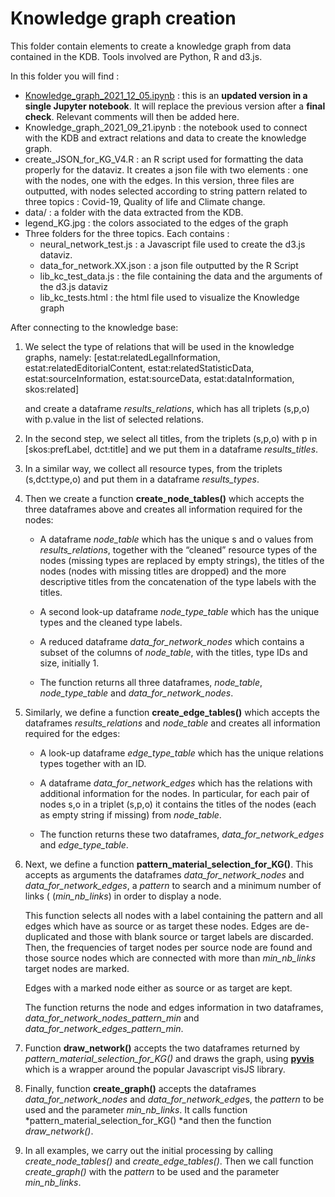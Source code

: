 # Knowledge graph creation

This folder contain elements to create a knowledge graph from data contained in the KDB. Tools involved are Python, R and d3.js.

In this folder you will find :
- [Knowledge_graph_2021_12_05.ipynb](https://github.com/eurostat/NLP4Stat/blob/testing/Knowledge%20Database/Knowledge_graph/Knowledge_graph_2021_12_05.ipynb) : this is an **updated version in a single Jupyter notebook**. It will replace the previous version after a **final check**. Relevant comments will then be added here.
- Knowledge_graph_2021_09_21.ipynb : the notebook used to connect with the KDB and extract relations and data to create the knowledge graph.
- create_JSON_for_KG_V4.R : an R script used for formatting the data properly for the dataviz. It creates a json file with two elements : one with the nodes, one with the edges. In this version, three files are outputted, with nodes selected according to string pattern related to three topics : Covid-19, Quality of life and Climate change.
- data/ : a folder with the data extracted from the KDB. 
- legend_KG.jpg : the colors associated to the edges of the graph
- Three folders for the three topics. Each contains : 
	- neural_network_test.js : a Javascript file used to create the d3.js dataviz. 
	- data_for_network.XX.json : a json file outputted by the R Script
	- lib_kc_test_data.js : the file containing the data and the arguments of the d3.js dataviz
	- lib_kc_tests.html : the html file used to visualize the Knowledge graph


After connecting to the knowledge base:

1. We select the type of relations that will be used in the knowledge graphs, namely:
[estat:relatedLegallnformation, 
estat:relatedEditorialContent,
estat:relatedStatisticData,
estat:sourceInformation,
estat:sourceData,
estat:dataInformation,
skos:related]

    and create a dataframe *results\_relations*, which has all triplets (s,p,o) with p.value in the list of selected relations.

2. In the second step, we select all titles, from the triplets (s,p,o) with p in [skos:prefLabel, dct:title] and we put them in a dataframe *results\_titles*.  

3. In a similar way, we collect all resource types, from the triplets (s,dct:type,o) and put them in a dataframe *results\_types*.

4. Then we create a function **create\_node_tables()** which accepts the three dataframes above and creates all information required for the nodes:
 
    - A dataframe *node\_table* which has the unique s and o values from *results\_relations*, together with the “cleaned” resource types of the nodes (missing types are replaced by empty strings), the titles of the nodes (nodes with missing titles are dropped) and the more descriptive titles from the concatenation of the type labels with the titles. 

    - A second look-up dataframe *node\_type\_table* which has the unique types and the cleaned type labels. 

    - A reduced dataframe *data\_for\_network\_nodes* which contains a subset of the columns of *node\_table*, with the titles, type IDs and size, initially 1.

    - The function returns all three dataframes, *node\_table*, *node\_type\_table* and *data\_for\_network\_nodes*.

5. Similarly, we define a function **create\_edge\_tables()** which accepts the dataframes *results\_relations* and *node\_table* and creates all information required for the edges:
 
    - A look-up dataframe *edge\_type\_table* which has the unique relations types together with an ID.
    - A dataframe *data\_for\_network\_edges* which has the relations with additional information for the nodes. In particular, for each pair of nodes s,o in a triplet (s,p,o) it contains the titles of the nodes (each as empty string if missing) from *node\_table*.

    - The function returns these two dataframes, *data\_for\_network\_edges* and *edge\_type\_table*.

6. Next, we define a function **pattern\_material\_selection\_for\_KG()**. This accepts as arguments the dataframes *data\_for\_network\_nodes* and                                      *data\_for\_network\_edges*, a *pattern* to search and a minimum number of links (                                    (*min\_nb\_links*) in order to display a node.

    This function selects all nodes with a label containing the pattern and all edges which have as source or as target these nodes. Edges are de-duplicated and those with blank source or target labels are discarded. Then, the frequencies of target nodes per source node are found and those source nodes which are connected with more than *min\_nb\_links* target nodes are marked.

    Edges with a marked node either as source or as target are kept.

    The function returns the node and edges information in two dataframes, *data\_for\_network\_nodes\_pattern\_min* and *data\_for\_network\_edges\_pattern\_min*.

7. Function **draw\_network()** accepts the two dataframes returned by *pattern\_material\_selection\_for\_KG()* and draws the graph, using **[pyvis](https://pyvis.readthedocs.io/en/latest/introduction.html)** which is a wrapper around the popular Javascript visJS library.

8. Finally, function **create\_graph()** accepts the dataframes *data\_for\_network\_nodes* and                  *data\_for\_network\_edge*s, the *pattern* to  be used and the parameter *min\_nb\_links*. It calls function *pattern\_material\_selection\_for_KG() *and then the function *draw\_network()*.

9. In all examples, we carry out the initial processing by calling *create\_node\_tables()* and *create\_edge\_tables()*. Then we call function *create\_graph()* with the *pattern* to be used and the parameter *min\_nb\_links*.
